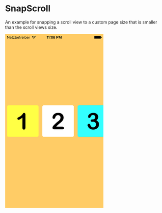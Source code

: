 # SnapScroll

An example for snapping a scroll view to a custom page size that is smaller than the scroll views size.

![SnapScroll Screenshot](SnapScroll.png)